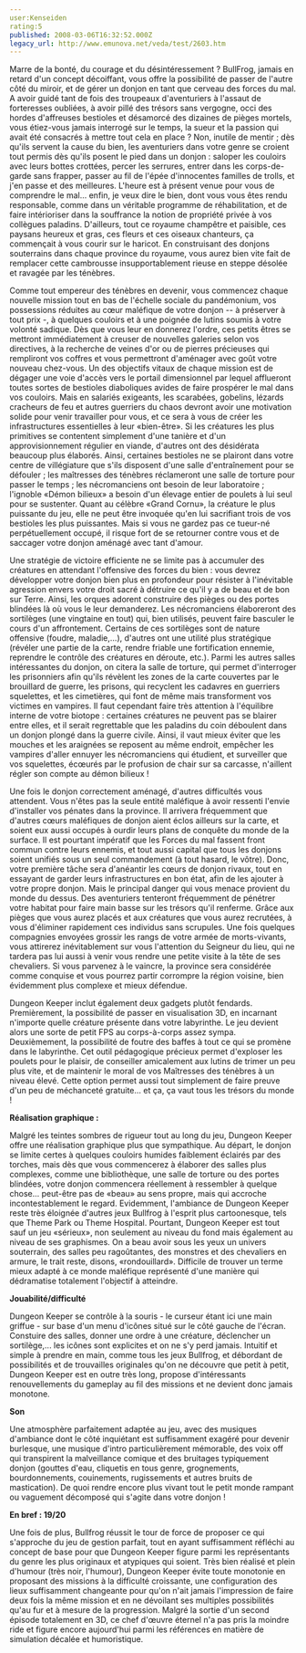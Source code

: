 ```yaml
---
user:Kenseiden
rating:5
published: 2008-03-06T16:32:52.000Z
legacy_url: http://www.emunova.net/veda/test/2603.htm
---
```

Marre de la bonté, du courage et du désintéressement ? BullFrog, jamais en retard d'un concept décoiffant, vous offre la possibilité de passer de l'autre côté du miroir, et de gérer un donjon en tant que cerveau des forces du mal. A avoir guidé tant de fois des troupeaux d'aventuriers à l'assaut de forteresses oubliées, à avoir pillé des trésors sans vergogne, occi des hordes d'affreuses bestioles et désamorcé des dizaines de pièges mortels, vous étiez-vous jamais interrogé sur le temps, la sueur et la passion qui avait été consacrés à mettre tout cela en place ? Non, inutile de mentir ; dès qu'ils servent la cause du bien, les aventuriers dans votre genre se croient tout permis dès qu'ils posent le pied dans un donjon : saloper les couloirs avec leurs bottes crottées, percer les serrures, entrer dans les corps-de-garde sans frapper, passer au fil de l'épée d'innocentes familles de trolls, et j'en passe et des meilleures. L'heure est à présent venue pour vous de comprendre le mal... enfin, je veux dire le bien, dont vous vous êtes rendu responsable, comme dans un véritable programme de réhabilitation, et de faire intérioriser dans la souffrance la notion de propriété privée à vos collègues paladins. D'ailleurs, tout ce royaume champêtre et paisible, ces paysans heureux et gras, ces fleurs et ces oiseaux chanteurs, ça commençait à vous courir sur le haricot. En construisant des donjons souterrains dans chaque province du royaume, vous aurez bien vite fait de remplacer cette cambrousse insupportablement rieuse en steppe désolée et ravagée par les ténèbres.  

  

Comme tout empereur des ténèbres en devenir, vous commencez chaque nouvelle mission tout en bas de l'échelle sociale du pandémonium, vos possessions réduites au cœur maléfique de votre donjon -- à préserver à tout prix -, à quelques couloirs et à une poignée de lutins soumis à votre volonté sadique. Dès que vous leur en donnerez l'ordre, ces petits êtres se mettront immédiatement à creuser de nouvelles galeries selon vos directives, à la recherche de veines d'or ou de pierres précieuses qui rempliront vos coffres et vous permettront d'aménager avec goût votre nouveau chez-vous. Un des objectifs vitaux de chaque mission est de dégager une voie d'accès vers le portail dimensionnel par lequel afflueront toutes sortes de bestioles diaboliques avides de faire prospérer le mal dans vos couloirs. Mais en salariés exigeants, les scarabées, gobelins, lézards cracheurs de feu et autres guerriers du chaos devront avoir une motivation solide pour venir travailler pour vous, et ce sera à vous de créer les infrastructures essentielles à leur «bien-être». Si les créatures les plus primitives se contentent simplement d'une tanière et d'un approvisionnement régulier en viande, d'autres ont des désidérata beaucoup plus élaborés. Ainsi, certaines bestioles ne se plairont dans votre centre de villégiature que s'ils disposent d'une salle d'entraînement pour se défouler ; les maîtresses des ténèbres réclameront une salle de torture pour passer le temps ; les nécromanciens ont besoin de leur laboratoire ; l'ignoble «Démon bilieux» a besoin d'un élevage entier de poulets à lui seul pour se sustenter. Quant au célèbre «Grand Cornu», la créature le plus puissante du jeu, elle ne peut être invoquée qu'en lui sacrifiant trois de vos bestioles les plus puissantes. Mais si vous ne gardez pas ce tueur-né perpétuellement occupé, il risque fort de se retourner contre vous et de saccager votre donjon aménagé avec tant d'amour.  

  

Une stratégie de victoire efficiente ne se limite pas à accumuler des créatures en attendant l'offensive des forces du bien : vous devrez développer votre donjon bien plus en profondeur pour résister à l'inévitable agression envers votre droit sacré à détruire ce qu'il y a de beau et de bon sur Terre. Ainsi, les orques adorent construire des pièges ou des portes blindées là où vous le leur demanderez. Les nécromanciens élaboreront des sortilèges (une vingtaine en tout) qui, bien utilisés, peuvent faire basculer le cours d'un affrontement. Certains de ces sortilèges sont de nature offensive (foudre, maladie,...), d'autres ont une utilité plus stratégique (révéler une partie de la carte, rendre friable une fortification ennemie, reprendre le contrôle des créatures en déroute, etc.). Parmi les autres salles intéressantes du donjon, on citera la salle de torture, qui permet d'interroger les prisonniers afin qu'ils révèlent les zones de la carte couvertes par le brouillard de guerre, les prisons, qui recyclent les cadavres en guerriers squelettes, et les cimetières, qui font de même mais transforment vos victimes en vampires. Il faut cependant faire très attention à l'équilibre interne de votre biotope : certaines créatures ne peuvent pas se blairer entre elles, et il serait regrettable que les paladins du coin déboulent dans un donjon plongé dans la guerre civile. Ainsi, il vaut mieux éviter que les mouches et les araignées se reposent au même endroit, empêcher les vampires d'aller ennuyer les nécromanciens qui étudient, et surveiller que vos squelettes, écœurés par le profusion de chair sur sa carcasse, n'aillent régler son compte au démon bilieux !  

  

Une fois le donjon correctement aménagé, d'autres difficultés vous attendent. Vous n'êtes pas la seule entité maléfique à avoir ressenti l'envie d'installer vos pénates dans la province. Il arrivera fréquemment que d'autres cœurs maléfiques de donjon aient éclos ailleurs sur la carte, et soient eux aussi occupés à ourdir leurs plans de conquête du monde de la surface. Il est pourtant impératif que les Forces du mal fassent front commun contre leurs ennemis, et tout aussi capital que tous les donjons soient unifiés sous un seul commandement (à tout hasard, le vôtre). Donc, votre première tâche sera d'anéantir les cœurs de donjon rivaux, tout en essayant de garder leurs infrastructures en bon état, afin de les ajouter à votre propre donjon. Mais le principal danger qui vous menace provient du monde du dessus. Des aventuriers tenteront fréquemment de pénétrer votre habitat pour faire main basse sur les trésors qu'il renferme. Grâce aux pièges que vous aurez placés et aux créatures que vous aurez recrutées, à vous d'éliminer rapidement ces individus sans scrupules. Une fois quelques compagnies envoyées grossir les rangs de votre armée de morts-vivants, vous attirerez inévitablement sur vous l'attention du Seigneur du lieu, qui ne tardera pas lui aussi à venir vous rendre une petite visite à la tête de ses chevaliers. Si vous parvenez à le vaincre, la province sera considérée comme conquise et vous pourrez partir corrompre la région voisine, bien évidemment plus complexe et mieux défendue.  

  

Dungeon Keeper inclut également deux gadgets plutôt fendards. Premièrement, la possibilité de passer en visualisation 3D, en incarnant n'importe quelle créature présente dans votre labyrinthe. Le jeu devient alors une sorte de petit FPS au corps-à-corps assez sympa. Deuxièmement, la possibilité de foutre des baffes à tout ce qui se promène dans le labyrinthe. Cet outil pédagogique précieux permet d'exploser les poulets pour le plaisir, de conseiller amicalement aux lutins de trimer un peu plus vite, et de maintenir le moral de vos Maîtresses des ténèbres à un niveau élevé. Cette option permet aussi tout simplement de faire preuve d'un peu de méchanceté gratuite... et ça, ça vaut tous les trésors du monde !  

  

**Réalisation graphique :**   

Malgré les teintes sombres de rigueur tout au long du jeu, Dungeon Keeper offre une réalisation graphique plus que sympathique. Au départ, le donjon se limite certes à quelques couloirs humides faiblement éclairés par des torches, mais dès que vous commencerez à élaborer des salles plus complexes, comme une bibliothèque, une salle de torture ou des portes blindées, votre donjon commencera réellement à ressembler à quelque chose... peut-être pas de «beau» au sens propre, mais qui accroche incontestablement le regard. Evidemment, l'ambiance de Dungeon Keeper reste très éloignée d'autres jeux Bullfrog à l'esprit plus cartoonesque, tels que Theme Park ou Theme Hospital. Pourtant, Dungeon Keeper est tout sauf un jeu «sérieux», non seulement au niveau du fond mais également au niveau de ses graphismes. On a beau avoir sous les yeux un univers souterrain, des salles peu ragoûtantes, des monstres et des chevaliers en armure, le trait reste, disons, «rondouillard». Difficile de trouver un terme mieux adapté à ce monde maléfique représenté d'une manière qui dédramatise totalement l'objectif à atteindre.  

  

**Jouabilité/difficulté**   

Dungeon Keeper se contrôle à la souris - le curseur étant ici une main griffue - sur base d'un menu d'icônes situé sur le côté gauche de l'écran. Constuire des salles, donner une ordre à une créature, déclencher un sortilège,... les icônes sont explicites et on ne s'y perd jamais. Intuitif et simple à prendre en main, comme tous les jeux Bullfrog, et débordant de possibilités et de trouvailles originales qu'on ne découvre que petit à petit, Dungeon Keeper est en outre très long, propose d'intéressants renouvellements du gameplay au fil des missions et ne devient donc jamais monotone.  

  

**Son**  

Une atmosphère parfaitement adaptée au jeu, avec des musiques d'ambiance dont le côté inquiétant est suffisamment exagéré pour devenir burlesque, une musique d'intro particulièrement mémorable, des voix off qui transpirent la malveillance comique et des bruitages typiquement donjon (gouttes d'eau, cliquetis en tous genre, grognements, bourdonnements, couinements, rugissements et autres bruits de mastication). De quoi rendre encore plus vivant tout le petit monde rampant ou vaguement décomposé qui s'agite dans votre donjon !  

  

**En bref : 19/20**   

Une fois de plus, Bullfrog réussit le tour de force de proposer ce qui s'approche du jeu de gestion parfait, tout en ayant suffisamment réfléchi au concept de base pour que Dungeon Keeper figure parmi les représentants du genre les plus originaux et atypiques qui soient. Très bien réalisé et plein d'humour (très noir, l'humour), Dungeon Keeper évite toute monotonie en proposant des missions à la difficulté croissante, une configuration des lieux suffisamment changeante pour qu'on n'ait jamais l'impression de faire deux fois la même mission et en ne dévoilant ses multiples possibilités qu'au fur et à mesure de la progression. Malgré la sortie d'un second épisode totalement en 3D, ce chef d'œuvre éternel n'a pas pris la moindre ride et figure encore aujourd'hui parmi les références en matière de simulation décalée et humoristique.